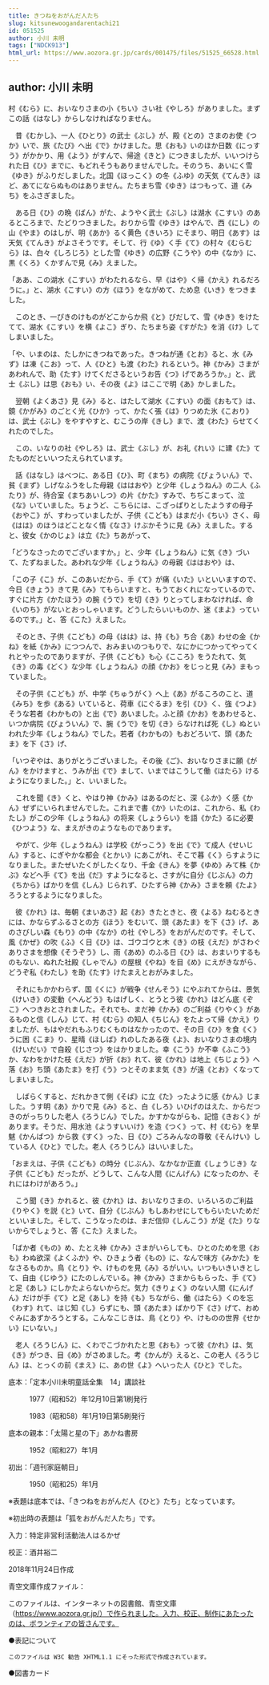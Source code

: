 ```yaml
---
title: きつねをおがんだ人たち
slug: kitsunewoogandarentachi21
id: 051525
author: 小川 未明
tags: ["NDCK913"]
html_url: https://www.aozora.gr.jp/cards/001475/files/51525_66528.html
---
```


## author: 小川 未明

村《むら》に、おいなりさまの小《ちい》さい社《やしろ》がありました。まずこの話《はなし》からしなければなりません。

　昔《むかし》、一人《ひとり》の武士《ぶし》が、殿《との》さまのお使《つか》いで、旅《たび》へ出《で》かけました。思《おも》いのほか日数《にっすう》がかかり、用《よう》がすんで、帰途《きと》につきましたが、いいつけられた日《ひ》までに、もどれそうもありませんでした。そのうち、あいにく雪《ゆき》がふりだしました。北国《ほっこく》の冬《ふゆ》の天気《てんき》ほど、あてにならぬものはありません。たちまち雪《ゆき》はつもって、道《みち》をふさぎました。

　ある日《ひ》の晩《ばん》がた、ようやく武士《ぶし》は湖水《こすい》のあるところまで、たどりつきました。おりから雪《ゆき》はやんで、西《にし》の山《やま》のはしが、明《あか》るく黄色《きいろ》にそまり、明日《あす》は天気《てんき》がよさそうです。そして、行《ゆ》く手《て》の村々《むらむら》は、白々《しろじろ》とした雪《ゆき》の広野《こうや》の中《なか》に、黒《くろ》くかすんで見《み》えました。

「ああ、この湖水《こすい》がわたれるなら、早《はや》く帰《かえ》れるだろうに。」と、湖水《こすい》の方《ほう》をながめて、ため息《いき》をつきました。

　このとき、一ぴきのけものがどこからか飛《と》びだして、雪《ゆき》をけたてて、湖水《こすい》を横《よこ》ぎり、たちまち姿《すがた》を消《け》してしまいました。

「や、いまのは、たしかにきつねであった。きつねが通《とお》ると、水《みず》は凍《こお》って、人《ひと》も渡《わた》れるという。神《かみ》さまがあわれんで、助《たす》けてくださるというお告《つ》げであろうか。」と、武士《ぶし》は思《おも》い、その夜《よ》はここで明《あ》かしました。

　翌朝《よくあさ》見《み》ると、はたして湖水《こすい》の面《おもて》は、鏡《かがみ》のごとく光《ひか》って、かたく張《は》りつめた氷《こおり》は、武士《ぶし》をやすやすと、むこうの岸《きし》まで、渡《わた》らせてくれたのでした。

　この、いなりの社《やしろ》は、武士《ぶし》が、お礼《れい》に建《た》てたものだといいつたえられています。

　話《はなし》はべつに、ある日《ひ》、町《まち》の病院《びょういん》で、貧《まず》しげなふうをした母親《ははおや》と少年《しょうねん》の二人《ふたり》が、待合室《まちあいしつ》の片《かた》すみで、ちぢこまって、泣《な》いていました。ちょうど、こちらには、こざっぱりとしたようすの母子《おやこ》が、すわっていましたが、子供《こども》はまだ小《ちい》さく、母《はは》のほうはどことなく情《なさ》けぶかそうに見《み》えました。すると、彼女《かのじょ》は立《た》ちあがって、

「どうなさったのでございますか。」と、少年《しょうねん》に気《き》づいて、たずねました。あわれな少年《しょうねん》の母親《ははおや》は、

「この子《こ》が、このあいだから、手《て》が痛《いた》いといいますので、今日《きょう》きて見《み》てもらいますと、もうておくれになっているので、すぐに片方《かたほう》の腕《うで》を切《き》りとってしまわなければ、命《いのち》がないとおっしゃいます。どうしたらいいものか、迷《まよ》っているのです。」と、答《こた》えました。

　そのとき、子供《こども》の母《はは》は、持《も》ち合《あ》わせの金《かね》を紙《かみ》につつんで、おみまいのつもりで、なにかにつかってやってくれとやったのでありますが、子供《こども》も心《こころ》をうたれて、気《き》の毒《どく》な少年《しょうねん》の顔《かお》をじっと見《み》まもっていました。

　その子供《こども》が、中学《ちゅうがく》へ上《あ》がるころのこと、道《みち》を歩《ある》いていると、荷車《にぐるま》を引《ひ》く、強《つよ》そうな若者《わかもの》と出《で》あいました。ふと顔《かお》をあわせると、いつか病院《びょういん》で、腕《うで》を切《き》らなければ死《し》ぬといわれた少年《しょうねん》でした。若者《わかもの》もおどろいて、頭《あたま》を下《さ》げ、

「いつぞやは、ありがとうございました。その後《ご》、おいなりさまに願《がん》をかけますと、うみが出《で》まして、いまではこうして働《はたら》けるようになりました。」と、いいました。

　これを聞《き》くと、やはり神《かみ》はあるのだと、深《ふか》く感《かん》ぜずにいられませんでした。これまで書《か》いたのは、これから、私《わたし》がこの少年《しょうねん》の将来《しょうらい》を語《かた》るに必要《ひつよう》な、まえがきのようなものであります。

　やがて、少年《しょうねん》は学校《がっこう》を出《で》て成人《せいじん》すると、にぎやかな都会《とかい》にあこがれ、そこで暮《く》らすようになりました。またぜいたくがしたくなり、千金《きん》を夢《ゆめ》みて株《かぶ》などへ手《て》を出《だ》すようになると、さすがに自分《じぶん》の力《ちから》ばかりを信《しん》じられず、ひたすら神《かみ》さまを頼《たよ》ろうとするようになりました。

　彼《かれ》は、毎朝《まいあさ》起《お》きたときと、夜《よる》ねむるときには、かならずふるさとの方《ほう》をむいて、頭《あたま》を下《さ》げ、あのさびしい森《もり》の中《なか》の社《やしろ》をおがんだのです。そして、風《かぜ》の吹《ふ》く日《ひ》は、ゴウゴウと木《き》の枝《えだ》がさわぐありさまを想像《そうぞう》し、雨《あめ》のふる日《ひ》は、おまいりするものもない、ぬれた社殿《しゃでん》の屋根《やね》を目《め》にえがきながら、どうぞ私《わたし》を助《たす》けたまえとおがみました。

　それにもかかわらず、国《くに》が戦争《せんそう》にやぶれてからは、景気《けいき》の変動《へんどう》もはげしく、とうとう彼《かれ》はどん底《ぞこ》へつきおとされました。それでも、まだ神《かみ》のご利益《りやく》があるものと信《しん》じて、村《むら》の知人《ちじん》をたよって帰《かえ》りましたが、もはやだれもふりむくものはなかったので、その日《ひ》を食《く》うに困《こま》り、星晴《ほしば》れのしたある夜《よ》、おいなりさまの境内《けいだい》で自殺《じさつ》をはかりました。幸《こう》か不幸《ふこう》か、なわをかけた枝《えだ》が折《お》れて、彼《かれ》は地上《ちじょう》へ落《お》ち頭《あたま》を打《う》つとそのまま気《き》が遠《とお》くなってしまいました。

　しばらくすると、だれかきて側《そば》に立《た》ったように感《かん》じました。うす明《あ》かりで見《み》ると、白《しろ》いひげのはえた、からだつきのがっちりした老人《ろうじん》でした。かすかながらも、記憶《きおく》があります。そうだ、用水池《ようすいいけ》を造《つく》って、村《むら》を旱魃《かんばつ》から救《すく》った、日《ひ》ごろみんなの尊敬《そんけい》している人《ひと》でした。老人《ろうじん》はいいました。

「おまえは、子供《こども》の時分《じぶん》、なかなか正直《しょうじき》な子供《こども》だったが、どうして、こんな人間《にんげん》になったのか、それにはわけがあろう。」

　こう聞《き》かれると、彼《かれ》は、おいなりさまの、いろいろのご利益《りやく》を説《と》いて、自分《じぶん》もしあわせにしてもらいたいためだといいました。そして、こうなったのは、まだ信仰《しんこう》が足《た》りないからでしょうと、答《こた》えました。

「ばか者《もの》め、たとえ神《かみ》さまがいらしても、ひとのためを思《おも》わぬ欲深《よくふか》や、ひきょう者《もの》に、なんで味方《みかた》をなさるものか。鳥《とり》や、けものを見《み》るがいい。いつもいきいきとして、自由《じゆう》にたのしんでいる。神《かみ》さまからもらった、手《て》と足《あし》にしかたよらないからだ。気力《きりょく》のない人間《にんげん》だけが手《て》と足《あし》を持《も》ちながら、働《はたら》くのを忘《わす》れて、はじ知《し》らずにも、頭《あたま》ばかり下《さ》げて、おめぐみにあずかろうとする。こんなこじきは、鳥《とり》や、けものの世界《せかい》にいない。」

　老人《ろうじん》に、くわでこづかれたと思《おも》って彼《かれ》は、気《き》がつき、目《め》がさめました。考《かんが》えると、この老人《ろうじん》は、とっくの前《まえ》に、あの世《よ》へいった人《ひと》でした。













底本：「定本小川未明童話全集　14」講談社

　　　1977（昭和52）年12月10日第1刷発行

　　　1983（昭和58）年1月19日第5刷発行

底本の親本：「太陽と星の下」あかね書房

　　　1952（昭和27）年1月

初出：「週刊家庭朝日」

　　　1950（昭和25）年1月

※表題は底本では、「きつねをおがんだ人《ひと》たち」となっています。

※初出時の表題は「狐をおがんだ人たち」です。

入力：特定非営利活動法人はるかぜ

校正：酒井裕二

2018年11月24日作成

青空文庫作成ファイル：

このファイルは、インターネットの図書館、青空文庫（https://www.aozora.gr.jp/）で作られました。入力、校正、制作にあたったのは、ボランティアの皆さんです。











●表記について


	このファイルは W3C 勧告 XHTML1.1 にそった形式で作成されています。







●図書カード